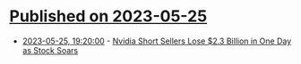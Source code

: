 # [Published on 2023-05-25](index.md)

* [2023-05-25, 19:20:00](https://tech.slashdot.org/story/23/05/25/1856235/nvidia-short-sellers-lose-23-billion-in-one-day-as-stock-soars?utm_source=rss1.0mainlinkanon&utm_medium=feed) - [Nvidia Short Sellers Lose $2.3 Billion in One Day as Stock Soars](https://tech.slashdot.org/story/23/05/25/1856235/nvidia-short-sellers-lose-23-billion-in-one-day-as-stock-soars?utm_source=rss1.0mainlinkanon&utm_medium=feed)

